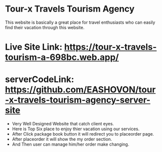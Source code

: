 # Tour-x Travels Tourism Agency

This website is basically a great place for travel enthusiasts who can easily find their vacation through this website.

# Live Site Link: https://tour-x-travels-tourism-a-698bc.web.app/

# serverCodeLink: https://github.com/EASHOVON/tour-x-travels-tourism-agency-server-site

- Very Well Designed Website that catch client eyes.
- Here is Top Six place to enjoy thier vacation using our services.
- After Click package book button it will redirect you to placeorder page.
- After placeorder it will show the my order section.
- And Then user can manage him/her order make changing.
